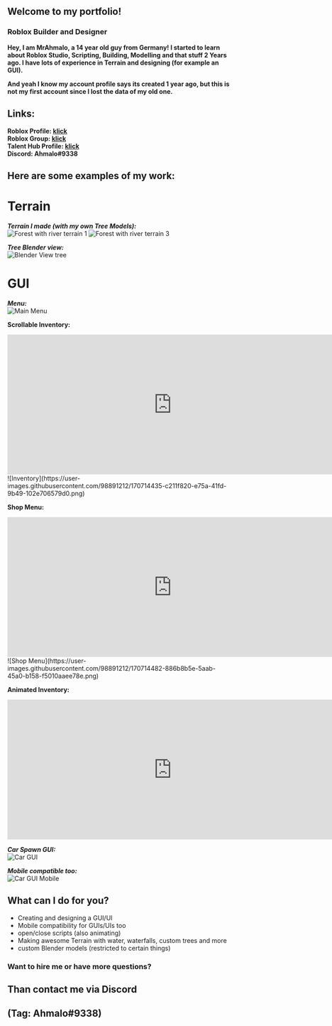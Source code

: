 ## Welcome to my portfolio!

### Roblox Builder and Designer

**Hey, I am MrAhmalo, a 14 year old guy from Germany!
I started to learn about Roblox Studio, Scripting, Building, Modelling and that stuff 2 Years ago.
I have lots of experience in Terrain and designing (for example an GUI).**

**And yeah I know my account profile says its created 1 year ago, but this is not my first account since I lost the data of my old one.**


## Links:  
**Roblox Profile: [klick](https://www.roblox.com/users/2462407905/profile)   
Roblox Group: [klick](https://www.roblox.com/groups/10279185/Golegana)   
Talent Hub Profile: [klick](https://talent.roblox.com/creators/2462407905)     
Discord: Ahmalo#9338**     

## Here are some examples of my work:

# Terrain   

***Terrain I made (with my own Tree Models):***      
![Forest with river terrain 1](https://user-images.githubusercontent.com/98891212/169668522-82428bd1-a82d-4373-8320-7025a49a2244.png) 
![Forest with river terrain 3](https://user-images.githubusercontent.com/98891212/169668528-bac64191-4e04-40b8-8d50-49dc0bb82905.png) 

***Tree Blender view:***    
![Blender View tree](https://user-images.githubusercontent.com/98891212/169668536-1cdcce11-2d4f-4ee8-b1a1-72fe9a6d7901.png) 

# GUI  

***Menu:***  
![Main Menu](https://user-images.githubusercontent.com/98891212/169668543-138c386c-4c27-49df-b528-2ee4955a2023.png) 

**Scrollable Inventory:** 
<iframe width="740" height="315" src="https://www.youtube.com/embed/ffAlzzUwK1I?controls=1" title="YouTube video player" frameborder="0" allowfullscreen></iframe>
![Inventory](https://user-images.githubusercontent.com/98891212/170714435-c211f820-e75a-41fd-9b49-102e706579d0.png) 

**Shop Menu:**
<iframe width="740" height="315" src="https://www.youtube.com/embed/32Ay9NerKCE?controls=1" title="YouTube video player" frameborder="0" allowfullscreen></iframe>
![Shop Menu](https://user-images.githubusercontent.com/98891212/170714482-886b8b5e-5aab-45a0-b158-f5010aaee78e.png) 

**Animated Inventory:**
<iframe width="740" height="315" src="https://www.youtube.com/embed/73xjKzfr_WA?controls=1" title="YouTube video player" frameborder="0" allowfullscreen></iframe>

***Car Spawn GUI:***  
![Car GUI](https://user-images.githubusercontent.com/98891212/169668546-066a76fe-f433-442f-b3a0-f0995d615813.png)  

***Mobile compatible too:***  
![Car GUI Mobile](https://user-images.githubusercontent.com/98891212/169668549-26b4dc14-73db-4a8a-a260-295dcb556b79.png) 

## What can I do for you?  

- Creating and designing a GUI/UI  
- Mobile compatibility for GUIs/UIs too 
- open/close scripts (also animating)  
- Making awesome Terrain with water, waterfalls, custom trees and more  
- custom Blender models (restricted to certain things)  

### Want to hire me or have more questions?  

## **Than contact me via Discord**   
## **(Tag: Ahmalo#9338)**    
